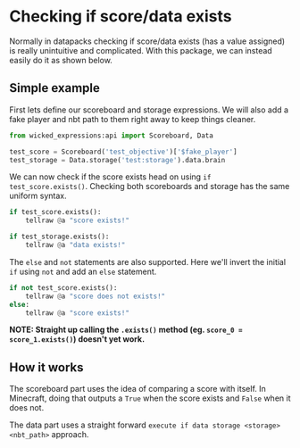 # Checking if score/data exists


Normally in datapacks checking if score/data exists (has a value assigned) is really unintuitive and complicated. With this package, we can instead easily do it as shown below.


## Simple example

First lets define our scoreboard and storage expressions. We will also add a fake player and nbt path to them right away to keep things cleaner.

```py
from wicked_expressions:api import Scoreboard, Data

test_score = Scoreboard('test_objective')['$fake_player']
test_storage = Data.storage('test:storage').data.brain
```

We can now check if the score exists head on using `if test_score.exists()`. Checking both scoreboards and storage has the same uniform syntax.

```py
if test_score.exists():
    tellraw @a "score exists!"

if test_storage.exists():
    tellraw @a "data exists!"
```

The `else` and `not` statements are also supported. Here we'll invert the initial `if` using `not` and add an `else` statement.

```py
if not test_score.exists():
    tellraw @a "score does not exists!"
else:
    tellraw @a "score exists!"
```

**NOTE: Straight up calling the `.exists()` method (eg. `score_0 = score_1.exists()`) doesn't yet work.**


## How it works


The scoreboard part uses the idea of comparing a score with itself. In Minecraft, doing that outputs a `True` when the score exists and `False` when it does not.

The data part uses a straight forward `execute if data storage <storage> <nbt_path>` approach.
